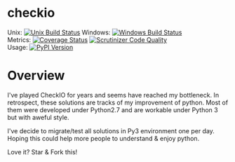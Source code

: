 checkio
=======

Unix: [![Unix Build Status](https://img.shields.io/travis/KenMercusLai/checkio/master.svg)](https://travis-ci.org/KenMercusLai/checkio) Windows: [![Windows Build Status](https://img.shields.io/appveyor/ci/KenMercusLai/checkio/master.svg)](https://ci.appveyor.com/project/KenMercusLai/checkio)<br>Metrics: [![Coverage Status](https://img.shields.io/coveralls/KenMercusLai/checkio/master.svg)](https://coveralls.io/r/KenMercusLai/checkio) [![Scrutinizer Code Quality](https://img.shields.io/scrutinizer/g/KenMercusLai/checkio.svg)](https://scrutinizer-ci.com/g/KenMercusLai/checkio/?branch=master)<br>Usage: [![PyPI Version](https://img.shields.io/pypi/v/checkio.svg)](https://pypi.org/project/checkio)

# Overview

I've played CheckIO for years and seems have reached my bottleneck. In retrospect, these solutions are tracks of my improvement of python. Most of them were developed under Python2.7 and are workable under Python 3 but with aweful style. 

I've decide to migrate/test all solutions in Py3 environment one per day. Hoping this could help more people to understand & enjoy python.

Love it? Star & Fork this!
